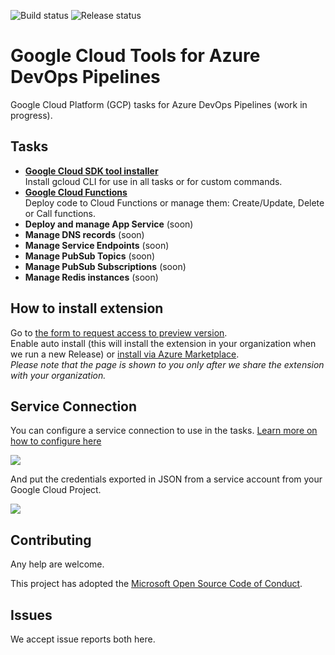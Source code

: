 ![Build status](https://dev.azure.com/nexsobr/Nexso%20Agile%20Team/_apis/build/status/Tools/External/AzureDevOps.GoogleCloudTools.BaseExtension) ![Release status](https://vsrm.dev.azure.com/nexsobr/_apis/public/Release/badge/7c7f8052-bec7-4f7d-b267-22a6f7da4a37/1/1) 

# Google Cloud Tools for Azure DevOps Pipelines

Google Cloud Platform (GCP) tasks for Azure DevOps Pipelines
(work in progress).

## Tasks
- **[Google Cloud SDK tool installer](Tasks/GoogleCloudSdkTool)**  
Install gcloud CLI for use in all tasks or for custom commands.
- **[Google Cloud Functions](Tasks/GoogleCloudFunctions)**  
Deploy code to Cloud Functions or manage them: Create/Update, Delete or Call functions.
- **Deploy and manage App Service** (soon)
- **Manage DNS records** (soon)
- **Manage Service Endpoints** (soon)
- **Manage PubSub Topics** (soon)
- **Manage PubSub Subscriptions** (soon)
- **Manage Redis instances** (soon)

## How to install extension
Go to [the form to request access to preview version](https://forms.gle/FxXcBkfnN6xM3Jy29).  
Enable auto install (this will install the extension in your organization when we run a new Release) or [install via Azure Marketplace](https://marketplace.visualstudio.com/items?itemName=nexso.azure-devops-google-cloud-tools).  
*Please note that the page is shown to you only after we share the extension with your organization.*

## Service Connection

You can configure a service connection to use in the tasks.
[Learn more on how to configure here](SERVICECONN.md)

![](images/scmenu.png)

And put the credentials exported in JSON from a service account from your Google Cloud Project.

![](images/sc.png)

## Contributing

Any help are welcome.

This project has adopted the [Microsoft Open Source Code of Conduct](https://opensource.microsoft.com/codeofconduct/).

## Issues

We accept issue reports both here.
